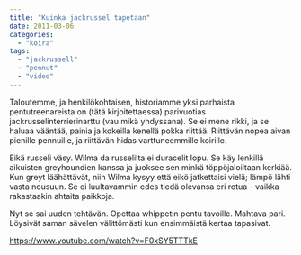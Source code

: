 ```yaml
---
title: "Kuinka jackrussel tapetaan"
date: 2011-03-06
categories: 
  - "koira"
tags: 
  - "jackrussell"
  - "pennut"
  - "video"
---
```


Taloutemme, ja henkilökohtaisen, historiamme yksi parhaista pentutreenareista on (tätä kirjoitettaessa) parivuotias jackrusselinterrierinarttu (vau mikä yhdyssana). Se ei mene rikki, ja se haluaa vääntää, painia ja kokeilla kenellä pokka riittää. Riittävän nopea aivan pienille pennuille, ja riittävän hidas varttuneemmille koirille.

<!--more-->

Eikä russeli väsy. Wilma da russelilta ei duracelit lopu. Se käy lenkillä aikuisten greyhoundien kanssa ja juoksee sen minkä töppöjaloiltaan kerkiää. Kun greyt läähättävät, niin Wilma kysyy että eikö jatkettaisi vielä; lämpö lähti vasta nousuun. Se ei luultavammin edes tiedä olevansa eri rotua - vaikka rakastaakin ahtaita paikkoja.

Nyt se sai uuden tehtävän. Opettaa whippetin pentu tavoille. Mahtava pari. Löysivät saman sävelen välittömästi kun ensimmäistä kertaa tapasivat.

https://www.youtube.com/watch?v=F0xSY5TTTkE
